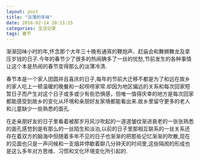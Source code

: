 ```yaml
---
layout: post
title: "淡薄的年味"
date: 2016-02-14 20:13:15
categories: 生活记录
tags: 春节
---
```

渐渐回味小时的年,怀念那个大年三十晚有通宵的鞭炮声、赶庙会和舞狮舞龙及拿压岁钱的日子.今年的春节少了很多的热闹确多了一丝的忧愁,节前发生的各种事情让这个本是热闹的春节变得那么的淡薄冷清.
<!--more-->
春节本是一个家人团圆并且喜庆的日子,每年的节前大迁移不都是为了和远在故乡的家人吃上一顿温暖的晚餐和一起唠唠家常.却因为地区偏远的关系和每次回家短暂日子而产生对这个日子或多或少有些恐惧感，但唯一值得庆幸的地方是每次回家都能感受到故乡的变化从环境和亲朋好友家境都能看出来.故乡里留守更多的老人和儿童缺少一些熟悉的面孔.

在走亲朋好友的日子里看着被那岁月风沙吹起的一道道皱纹渐进衰老的一张张熟悉的面孔感觉到是有那么的一丝陌生和淡泊,以前的日子里那相互联系的一丝关系还存在着双方的脑海中但随着多年不见的日子也渐渐的把那些记忆渐渐的吹散,现在的见面也只是一声问候和一支烟并停歇着聊几分钟天的时间里,这些隔阂的形成也是这么多年对方思维、习惯和文化环境变化所引起的.
